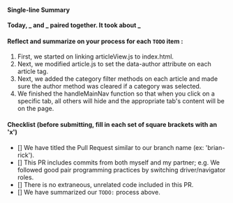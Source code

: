 #### Single-line Summary
**Today, _ and _ paired together. It took about _**

#### Reflect and summarize on your process for each `TODO` item :  
  1. First, we started on linking articleView.js to index.html.
  2. Next, we modified article.js to set the data-author attribute on each article tag.
  3. Next, we added the category filter methods on each article and made sure the author method was cleared if a category was selected. 
  4. We finished the handleMainNav function so that when you click on a specific tab, all others will hide and the appropriate tab's content will be on the page.

#### Checklist (before submitting, fill in each set of square brackets with an 'x')
- [] We have titled the Pull Request similar to our branch name (ex: 'brian-rick'). 
- [] This PR includes commits from both myself and my partner; e.g. We followed good pair programming practices by switching driver/navigator roles.
- [] There is no extraneous, unrelated code included in this PR.
- [] We have summarized our `TODO:` process above.
